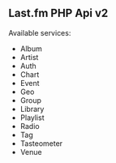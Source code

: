 Last.fm PHP Api v2
------------------

Available services:
- Album
- Artist
- Auth
- Chart
- Event
- Geo
- Group
- Library
- Playlist
- Radio
- Tag
- Tasteometer
- Venue
